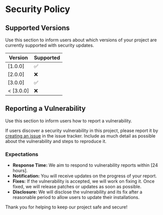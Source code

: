 # Security Policy

## Supported Versions

Use this section to inform users about which versions of your project are currently supported with security updates.

| Version | Supported          |
| ------- | ------------------ |
| [1.0.0]   | :white_check_mark: |
| [2.0.0]   | :x:                |
| [3.0.0]   | :white_check_mark: |
| < [3.0.0]   | :x:                |

## Reporting a Vulnerability

Use this section to inform users how to report a vulnerability.

If users discover a security vulnerability in this project, please report it by [creating an issue](link-to-issue-tracker) in the issue tracker. Include as much detail as possible about the vulnerability and steps to reproduce it.

### Expectations

- **Response Time:** We aim to respond to vulnerability reports within [24 hours].
- **Notification:** You will receive updates on the progress of your report.
- **Fixes:** If the vulnerability is accepted, we will work on fixing it. Once fixed, we will release patches or updates as soon as possible.
- **Disclosure:** We will disclose the vulnerability and its fix after a reasonable period to allow users to update their installations.

Thank you for helping to keep our project safe and secure!

